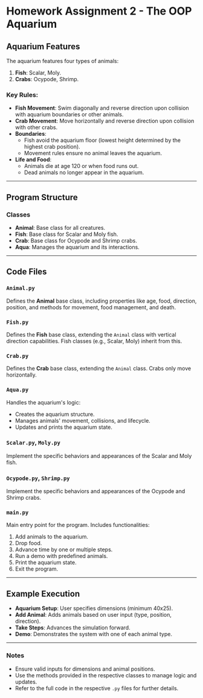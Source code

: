 
# Homework Assignment 2 - The OOP Aquarium

## Aquarium Features
The aquarium features four types of animals:
1. **Fish**: Scalar, Moly.
2. **Crabs**: Ocypode, Shrimp.

### Key Rules:
- **Fish Movement**: Swim diagonally and reverse direction upon collision with aquarium boundaries or other animals.
- **Crab Movement**: Move horizontally and reverse direction upon collision with other crabs.
- **Boundaries**:
  - Fish avoid the aquarium floor (lowest height determined by the highest crab position).
  - Movement rules ensure no animal leaves the aquarium.
- **Life and Food**:
  - Animals die at age 120 or when food runs out.
  - Dead animals no longer appear in the aquarium.

---

## Program Structure
### Classes
- **Animal**: Base class for all creatures.
- **Fish**: Base class for Scalar and Moly fish.
- **Crab**: Base class for Ocypode and Shrimp crabs.
- **Aqua**: Manages the aquarium and its interactions.

---

## Code Files

### `Animal.py`
Defines the **Animal** base class, including properties like age, food, direction, position, and methods for movement, food management, and death.

### `Fish.py`
Defines the **Fish** base class, extending the `Animal` class with vertical direction capabilities. Fish classes (e.g., Scalar, Moly) inherit from this.

### `Crab.py`
Defines the **Crab** base class, extending the `Animal` class. Crabs only move horizontally.

### `Aqua.py`
Handles the aquarium's logic:
- Creates the aquarium structure.
- Manages animals' movement, collisions, and lifecycle.
- Updates and prints the aquarium state.

### `Scalar.py`, `Moly.py`
Implement the specific behaviors and appearances of the Scalar and Moly fish.

### `Ocypode.py`, `Shrimp.py`
Implement the specific behaviors and appearances of the Ocypode and Shrimp crabs.

### `main.py`
Main entry point for the program. Includes functionalities:
1. Add animals to the aquarium.
2. Drop food.
3. Advance time by one or multiple steps.
4. Run a demo with predefined animals.
5. Print the aquarium state.
6. Exit the program.

---

## Example Execution

- **Aquarium Setup**: User specifies dimensions (minimum 40x25).
- **Add Animal**: Adds animals based on user input (type, position, direction).
- **Take Steps**: Advances the simulation forward.
- **Demo**: Demonstrates the system with one of each animal type.

---

### Notes
- Ensure valid inputs for dimensions and animal positions.
- Use the methods provided in the respective classes to manage logic and updates.
- Refer to the full code in the respective `.py` files for further details.

